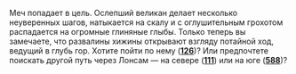 Меч попадает в цель. Ослепший великан делает несколько неуверенных шагов, натыкается на скалу и с оглушительным грохотом распадается на огромные глиняные глыбы. Только теперь вы замечаете, что развалины хижины открывают взгляду потайной ход, ведущий в глубь гор. Хотите пойти по нему ([**126**](#n_126))? Или предпочтете поискать другой путь через Лонсам — на севере ([**111**](#n_111)) или на юге ([**588**](#n_588))?

